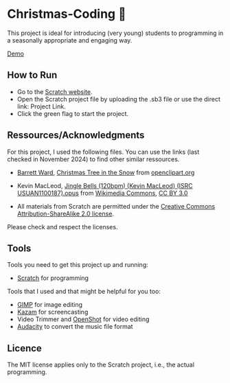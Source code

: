 # Christmas-Coding 🎄

This project is ideal for introducing (very young) students to programming in a seasonally appropriate and engaging way.

[Demo](https://www.youtube.com/watch?v=NckQHZKZRUk)

## How to Run

- Go to the [Scratch website](https://scratch.mit.edu).
- Open the Scratch project file by uploading the .sb3 file or use the direct link: Project Link.
- Click the green flag to start the project.

## Ressources/Acknowledgments

For this project, I used the following files. You can use the links (last checked in November 2024) to find other similar ressources.

- [Barrett Ward](https://openclipart.org/artist/barrettward), [Christmas Tree in the Snow](https://openclipart.org/detail/188789/christmas-tree-in-the-snow) from [openclipart.org](https://openclipart.org)

- Kevin MacLeod, [Jingle Bells (120bpm) (Kevin MacLeod) (ISRC USUAN1100187).opus](https://commons.wikimedia.org/wiki/File:Jingle_Bells_(120bpm)_(Kevin_MacLeod)_(ISRC_USUAN1100187).opus) from [Wikimedia Commons](https://commons.wikimedia.org), [CC BY 3.0](https://creativecommons.org/licenses/by/3.0)

- All materials from Scratch are permitted under the [Creative Commons Attribution-ShareAlike 2.0 license](https://creativecommons.org/licenses/by-sa/2.0/).

Please check and respect the licenses.

## Tools

Tools you need to get this project up and running:

- [Scratch](https://scratch.mit.edu) for programming

Tools that I used and that might be helpful for you too:

- [GIMP](https://www.gimp.org/) for image editing
- [Kazam](https://launchpad.net/kazam) for screencasting
- Video Trimmer and [OpenShot](https://www.openshot.org/) for video editing
- [Audacity](https://www.audacityteam.org/) to convert the music file format

## Licence

The MIT license applies only to the Scratch project, i.e., the actual programming.
